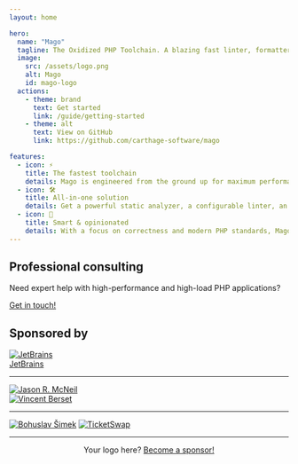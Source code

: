 ```yaml
---
layout: home

hero:
  name: "Mago"
  tagline: The Oxidized PHP Toolchain. A blazing fast linter, formatter, and static analyzer for PHP, written in Rust.
  image:
    src: /assets/logo.png
    alt: Mago
    id: mago-logo
  actions:
    - theme: brand
      text: Get started
      link: /guide/getting-started
    - theme: alt
      text: View on GitHub
      link: https://github.com/carthage-software/mago

features:
  - icon: ⚡️
    title: The fastest toolchain
    details: Mago is engineered from the ground up for maximum performance, leveraging Rust and a parallel pipeline to analyze and format code faster than any other tool.
  - icon: 🛠️
    title: All-in-one solution
    details: Get a powerful static analyzer, a configurable linter, an architectural guard, and an opinionated code formatter in a single, cohesive binary.
  - icon: 🎨
    title: Smart & opinionated
    details: With a focus on correctness and modern PHP standards, Mago provides intelligent feedback and consistent formatting to eliminate style debates and prevent bugs.
---
```


<div class="consulting-container">
  <h2>Professional consulting</h2>
  <p class="description">
    Need expert help with high-performance and high-load PHP applications?
  </p>
  <p>
    <a href="https://carthage.software/en/#contact" rel="noopener">Get in touch!</a>
  </p>
</div>

<div class="sponsor-container">
  <h2>Sponsored by</h2>
  <!-- SPONSORS_START -->
<div class="sponsors-list"><div class="sponsors-list-large"><div class="sponsor-item-large"><a href="https://www.jetbrains.com/" title="JetBrains" target="_blank" rel="noopener"><img src="https://avatars.githubusercontent.com/u/60931315?u=f9b545e50cace9e9028f77eaf1e83104d18d4d48&v=4&s=256" alt="JetBrains"></a><div class="sponsor-name"><a href="https://www.jetbrains.com/" target="_blank" rel="noopener">JetBrains</a></div></div>
</div><hr><div class="sponsors-list-medium"><div class="sponsor-item-medium"><a href="https://github.com/jasonrm" title="Jason R. McNeil" target="_blank" rel="noopener"><img src="https://avatars.githubusercontent.com/u/39949?u=69c0e4fb08c439250978d41dbc3371d2f0609b98&v=4&s=96" alt="Jason R. McNeil"></a></div>
<div class="sponsor-item-medium"><a href="https://ofcompute.rs/" title="Vincent Berset" target="_blank" rel="noopener"><img src="https://avatars.githubusercontent.com/u/5173120?u=95efc76cd8fc804536dc6dd25781a95b650bf902&v=4&s=96" alt="Vincent Berset"></a></div>
</div><hr><div class="sponsors-list-small"><a class="sponsor-item-small" href="https://github.com/kambo-1st" title="Bohuslav Šimek" target="_blank" rel="noopener"><img src="https://avatars.githubusercontent.com/u/6493048?u=5eddf1eb923810745d8bdd62496d245238833d07&v=4&s=48" alt="Bohuslav Šimek"></a>
<a class="sponsor-item-small" href="https://www.ticketswap.com" title="TicketSwap" target="_blank" rel="noopener"><img src="https://avatars.githubusercontent.com/u/5766233?v=4&s=48" alt="TicketSwap"></a>
</div></div><hr /><p style="text-align: center;">Your logo here? <a href="https://github.com/sponsors/azjezz" target="_blank" rel="noopener">Become a sponsor!</a></p>
<!-- SPONSORS_END -->
</div>
